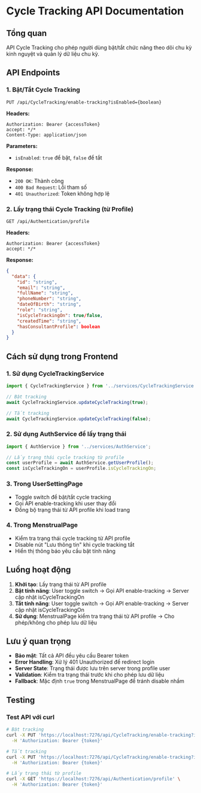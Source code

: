 # Cycle Tracking API Documentation

## Tổng quan
API Cycle Tracking cho phép người dùng bật/tắt chức năng theo dõi chu kỳ kinh nguyệt và quản lý dữ liệu chu kỳ.

## API Endpoints

### 1. Bật/Tắt Cycle Tracking
```http
PUT /api/CycleTracking/enable-tracking?isEnabled={boolean}
```

**Headers:**
```
Authorization: Bearer {accessToken}
accept: */*
Content-Type: application/json
```

**Parameters:**
- `isEnabled`: `true` để bật, `false` để tắt

**Response:**
- `200 OK`: Thành công
- `400 Bad Request`: Lỗi tham số
- `401 Unauthorized`: Token không hợp lệ

### 2. Lấy trạng thái Cycle Tracking (từ Profile)
```http
GET /api/Authentication/profile
```

**Headers:**
```
Authorization: Bearer {accessToken}
accept: */*
```

**Response:**
```json
{
  "data": {
    "id": "string",
    "email": "string",
    "fullName": "string",
    "phoneNumber": "string",
    "dateOfBirth": "string",
    "role": "string",
    "isCycleTrackingOn": true/false,
    "createdTime": "string",
    "hasConsultantProfile": boolean
  }
}
```

## Cách sử dụng trong Frontend

### 1. Sử dụng CycleTrackingService
```javascript
import { CycleTrackingService } from '../services/CycleTrackingService';

// Bật tracking
await CycleTrackingService.updateCycleTracking(true);

// Tắt tracking
await CycleTrackingService.updateCycleTracking(false);
```

### 2. Sử dụng AuthService để lấy trạng thái
```javascript
import { AuthService } from '../services/AuthService';

// Lấy trạng thái cycle tracking từ profile
const userProfile = await AuthService.getUserProfile();
const isCycleTrackingOn = userProfile.isCycleTrackingOn;
```

### 3. Trong UserSettingPage
- Toggle switch để bật/tắt cycle tracking
- Gọi API enable-tracking khi user thay đổi
- Đồng bộ trạng thái từ API profile khi load trang

### 4. Trong MenstrualPage
- Kiểm tra trạng thái cycle tracking từ API profile
- Disable nút "Lưu thông tin" khi cycle tracking tắt
- Hiển thị thông báo yêu cầu bật tính năng

## Luồng hoạt động

1. **Khởi tạo**: Lấy trạng thái từ API profile
2. **Bật tính năng**: User toggle switch → Gọi API enable-tracking → Server cập nhật isCycleTrackingOn
3. **Tắt tính năng**: User toggle switch → Gọi API enable-tracking → Server cập nhật isCycleTrackingOn
4. **Sử dụng**: MenstrualPage kiểm tra trạng thái từ API profile → Cho phép/không cho phép lưu dữ liệu

## Lưu ý quan trọng

- **Bảo mật**: Tất cả API đều yêu cầu Bearer token
- **Error Handling**: Xử lý 401 Unauthorized để redirect login
- **Server State**: Trạng thái được lưu trên server trong profile user
- **Validation**: Kiểm tra trạng thái trước khi cho phép lưu dữ liệu
- **Fallback**: Mặc định `true` trong MenstrualPage để tránh disable nhầm

## Testing

### Test API với curl
```bash
# Bật tracking
curl -X PUT 'https://localhost:7276/api/CycleTracking/enable-tracking?isEnabled=true' \
  -H 'Authorization: Bearer {token}'

# Tắt tracking
curl -X PUT 'https://localhost:7276/api/CycleTracking/enable-tracking?isEnabled=false' \
  -H 'Authorization: Bearer {token}'

# Lấy trạng thái từ profile
curl -X GET 'https://localhost:7276/api/Authentication/profile' \
  -H 'Authorization: Bearer {token}'
``` 